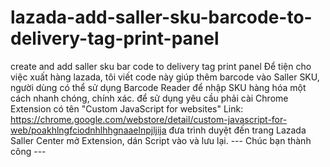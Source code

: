 # lazada-add-saller-sku-barcode-to-delivery-tag-print-panel
create and add saller sku bar code to delivery tag print panel
Để tiện cho việc xuất hàng lazada, tôi viết code này giúp thêm barcode vào Saller SKU, người dùng có thể sử dụng Barcode Reader để nhập SKU hàng hóa một cách nhanh chóng, chính xác.
để sử dụng yêu cầu phải cài Chrome Extension có tên "Custom JavaScript for websites" Link: https://chrome.google.com/webstore/detail/custom-javascript-for-web/poakhlngfciodnhlhhgnaaelnpjljija
đưa trình duyệt đến trang Lazada Saller Center mở Extension, dán Script vào và lưu lại.
--- Chúc bạn thành công ---
